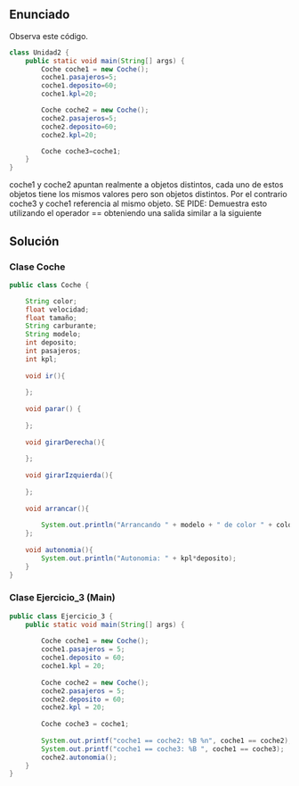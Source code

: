 ## Enunciado
Observa este código.
```java
class Unidad2 {
    public static void main(String[] args) {
        Coche coche1 = new Coche();
        coche1.pasajeros=5;
        coche1.deposito=60;
        coche1.kpl=20;

        Coche coche2 = new Coche();
        coche2.pasajeros=5;
        coche2.deposito=60;
        coche2.kpl=20;

        Coche coche3=coche1;
    }
}
```
coche1 y coche2 apuntan realmente a objetos distintos, cada uno de estos objetos
tiene los mismos valores pero son objetos distintos. Por el contrario coche3 y coche1
referencia al mismo objeto.
SE PIDE: Demuestra esto utilizando el operador == obteniendo una salida similar a la
siguiente

## Solución

### Clase Coche
```java
public class Coche {

	String color;
	float velocidad;
	float tamaño;
	String carburante;
	String modelo;
	int deposito;
	int pasajeros;
	int kpl;
	
	void ir(){
		
	};
	
	void parar() {
		
	};
	
	void girarDerecha(){
		
	};
	
	void girarIzquierda(){
		
	};
	
	void arrancar(){
		
		System.out.println("Arrancando " + modelo + " de color " + color + " con " + kpl + " en el tanque. pasajeros: " + pasajeros + "deposito:" +deposito);
	};
	
	void autonomia(){
		System.out.println("Autonomia: " + kpl*deposito);
	}
}
```

### Clase Ejercicio_3 (Main)

```java
public class Ejercicio_3 {
    public static void main(String[] args) { 
        
        Coche coche1 = new Coche();
		coche1.pasajeros = 5;
		coche1.deposito = 60;
		coche1.kpl = 20;
		
		Coche coche2 = new Coche();
		coche2.pasajeros = 5;
		coche2.deposito = 60;
		coche2.kpl = 20;
		
		Coche coche3 = coche1;
		
		System.out.printf("coche1 == coche2: %B %n", coche1 == coche2);
		System.out.printf("coche1 == coche3: %B ", coche1 == coche3);
		coche2.autonomia();
    }
}
```